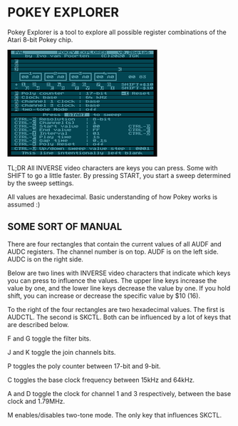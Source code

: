 POKEY EXPLORER
==============

Pokey Explorer is a tool to explore all possible register combinations of the Atari 8-bit Pokey chip.

![Default Screen](default-screen.png)

TL;DR All INVERSE video characters are keys you can press. Some with SHIFT to go a little faster. By pressing START, you start a sweep determined by the sweep settings.


All values are hexadecimal. Basic understanding of how Pokey works is assumed :)


SOME SORT OF MANUAL
-------------------

There are four rectangles that contain the current values of all AUDF and AUDC registers. The channel number is on top. AUDF is on the left side. AUDC is on the right side.

Below are two lines with INVERSE video characters that indicate which keys you can press to influence the values. The upper line keys increase the value by one, and the lower line keys decrease the value by one. If you hold shift, you can increase or decrease the specific value by $10 (16).

To the right of the four rectangles are two hexadecimal values. The first is AUDCTL. The second is SKCTL. Both can be influenced by a lot of keys that are described below.

F and G toggle the filter bits.

J and K toggle the join channels bits.

P toggles the poly counter between 17-bit and 9-bit.

C toggles the base clock frequency between 15kHz and 64kHz.

A and D toggle the clock for channel 1 and 3 respectively, between the base clock and 1.79MHz.

M enables/disables two-tone mode. The only key that influences SKCTL.
